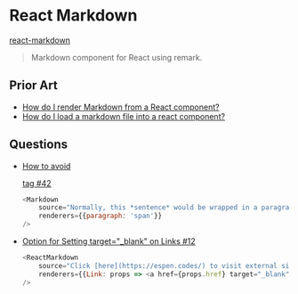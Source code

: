 # React Markdown

[react-markdown](https://www.npmjs.com/package/react-markdown/)

> Markdown component for React using remark.

## Prior Art

* [How do I render Markdown from a React component?](https://stackoverflow.com/q/31875748/1366033)
* [How do I load a markdown file into a react component?](https://stackoverflow.com/q/42928530/1366033)

## Questions

* [How to avoid <p> tag #42](https://github.com/remarkjs/react-markdown/issues/42)

    <!-- {% raw %} -->

    ```js
    <Markdown
        source="Normally, this *sentence* would be wrapped in a paragraph."
        renderers={{paragraph: 'span'}}
    />
    ```

    <!-- {% endraw %} -->

* [Option for Setting target="_blank" on Links #12](https://github.com/remarkjs/react-markdown/issues/12)

    <!-- {% raw %} -->

    ```js
    <ReactMarkdown
        source="Click [here](https://espen.codes/) to visit external site"
        renderers={{Link: props => <a href={props.href} target="_blank">{props.children</a>}}
    />
    ```

    <!-- {% endraw %} -->
